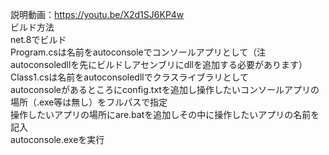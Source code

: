 説明動画：https://youtu.be/X2d1SJ6KP4w  
ビルド方法  
net.8でビルド  
Program.csは名前をautoconsoleでコンソールアプリとして（注autoconsoledllを先にビルドしアセンブリにdllを追加する必要があります）  
Class1.csは名前をautoconsoledllでクラスライブラリとして  
autoconsoleがあるところにconfig.txtを追加し操作したいコンソールアプリの場所（.exe等は無し）をフルパスで指定  
操作したいアプリの場所にare.batを追加しその中に操作したいアプリの名前を記入  
autoconsole.exeを実行  
